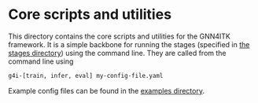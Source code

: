# Core scripts and utilities

This directory contains the core scripts and utilities for the GNN4ITK framework. It is a simple backbone for running the stages (specified in [the stages directory](../stages/README.md)) using the command line. They are called from the command line using 
```bash
g4i-[train, infer, eval] my-config-file.yaml
``` 
Example config files can be found in the [examples directory](../../examples/README.md).